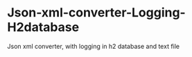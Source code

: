 # Json-xml-converter-Logging-H2database
Json xml converter, with logging in h2 database and text file
